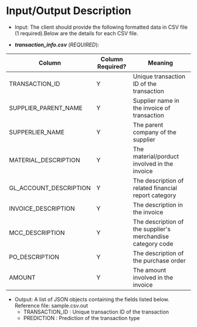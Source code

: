 # Input/Output Description

- Input: The client should provide the following formatted data in CSV file (1 required).Below are the details for each CSV file. 

- **_transaction_info.csv_** (*REQUIRED*): 
    
| Column                 | Column Required?  | Meaning                                                     |
|------------------------|-------------------|-------------------------------------------------------------|
| TRANSACTION_ID         | Y                 | Unique transaction ID of the transaction                    |
| SUPPLIER_PARENT_NAME   | Y                 | Supplier name in the invoice of transaction                 |
| SUPPERLIER_NAME        | Y                 | The parent company of the supplier                          |
| MATERIAL_DESCRIPTION   | Y                 | The material/porduct involved in the invoice                |
| GL_ACCOUNT_DESCRIPTION | Y                 | The description of related financial report category        |
| INVOICE_DESCRIPTION    | Y                 | The description in the invoice                              |
| MCC_DESCRIPTION        | Y                 | The description of the supplier's merchandise category code |
| PO_DESCRIPTION         | Y                 | The description of the purchase order                       |
| AMOUNT                 | Y                 | The amount involved in the invoice                          |
 
	
- Output: A list of JSON objects containing the fields listed below. Reference file: sample.csv.out
	- TRANSACTION_ID  : Unique transaction ID of the transaction                      
	- PREDICTION      : Prediction of the transaction type                                                                 
	 

	
